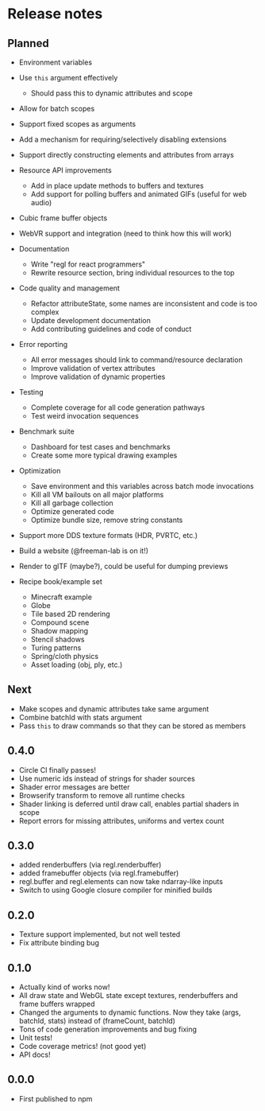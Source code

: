 # Release notes

## Planned

* Environment variables
* Use `this` argument effectively
    * Should pass this to dynamic attributes and scope
* Allow for batch scopes
* Support fixed scopes as arguments
* Add a mechanism for requiring/selectively disabling extensions
* Support directly constructing elements and attributes from arrays

* Resource API improvements
    + Add in place update methods to buffers and textures
    + Add support for polling buffers and animated GIFs (useful for web audio)
* Cubic frame buffer objects
* WebVR support and integration (need to think how this will work)
* Documentation
    + Write "regl for react programmers"
    + Rewrite resource section, bring individual resources to the top
* Code quality and management
    + Refactor attributeState, some names are inconsistent and code is too complex
    + Update development documentation
    + Add contributing guidelines and code of conduct
* Error reporting
    + All error messages should link to command/resource declaration
    + Improve validation of vertex attributes
    + Improve validation of dynamic properties
* Testing
    + Complete coverage for all code generation pathways
    + Test weird invocation sequences
* Benchmark suite
    + Dashboard for test cases and benchmarks
    + Create some more typical drawing examples
* Optimization
    + Save environment and this variables across batch mode invocations
    + Kill all VM bailouts on all major platforms
    + Kill all garbage collection
    + Optimize generated code
    + Optimize bundle size, remove string constants
* Support more DDS texture formats (HDR, PVRTC, etc.)
* Build a website (@freeman-lab is on it!)
* Render to glTF (maybe?), could be useful for dumping previews
* Recipe book/example set
    + Minecraft example
    + Globe
    + Tile based 2D rendering
    + Compound scene
    + Shadow mapping
    + Stencil shadows
    + Turing patterns
    + Spring/cloth physics
    + Asset loading (obj, ply, etc.)

## Next

* Make scopes and dynamic attributes take same argument
* Combine batchId with stats argument
* Pass `this` to draw commands so that they can be stored as members

## 0.4.0

* Circle CI finally passes!
* Use numeric ids instead of strings for shader sources
* Shader error messages are better
* Browserify transform to remove all runtime checks
* Shader linking is deferred until draw call, enables partial shaders in scope
* Report errors for missing attributes, uniforms and vertex count

## 0.3.0

* added renderbuffers (via regl.renderbuffer)
* added framebuffer objects (via regl.framebuffer)
* regl.buffer and regl.elements can now take ndarray-like inputs
* Switch to using Google closure compiler for minified builds

## 0.2.0

* Texture support implemented, but not well tested
* Fix attribute binding bug

## 0.1.0

* Actually kind of works now!
* All draw state and WebGL state except textures, renderbuffers and frame buffers wrapped
* Changed the arguments to dynamic functions.  Now they take (args, batchId, stats) instead of (frameCount, batchId)
* Tons of code generation improvements and bug fixing
* Unit tests!
* Code coverage metrics! (not good yet)
* API docs!

## 0.0.0

* First published to npm
